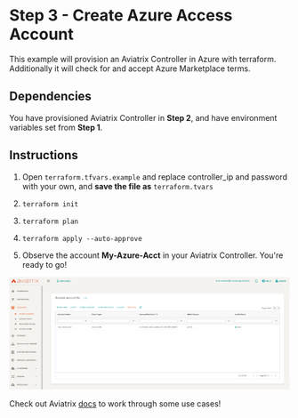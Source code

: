# Step 3 - Create Azure Access Account

This example will provision an Aviatrix Controller in Azure with terraform. Additionally it will check for and accept Azure Marketplace terms.

## Dependencies

You have provisioned Aviatrix Controller in **Step 2**, and have environment variables set from **Step 1**.

## Instructions

1. Open ```terraform.tfvars.example``` and replace controller_ip and password with your own, and **save the file as** ```terraform.tvars```

2. ```terraform init```

3. ```terraform plan```

4. ```terraform apply --auto-approve``` 

5. Observe the account **My-Azure-Acct** in your Aviatrix Controller. You're ready to go!

<img src="img/controller-with-acct.png">

Check out Aviatrix [docs](https://docs.aviatrix.com/) to work through some use cases!

